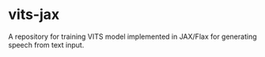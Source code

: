 # vits-jax
A repository for training VITS model implemented in JAX/Flax for generating speech from text input.

